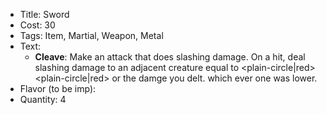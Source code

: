* Title: Sword
* Cost: 30
* Tags: Item, Martial, Weapon, Metal
* Text: 
	* **Cleave**: Make an attack that does slashing damage. On a hit, deal slashing damage to an adjacent creature equal to <plain-circle|red> <plain-circle|red> or the damge you delt. which ever one was lower.
* Flavor (to be imp):
* Quantity: 4